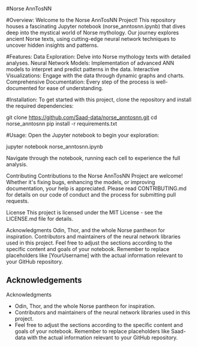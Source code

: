 
#Norse AnnTosNN

#Overview:
Welcome to the Norse AnnTosNN Project! This repository houses a fascinating Jupyter notebook (norse_anntosnn.ipynb) that dives deep into the mystical world of Norse mythology. Our journey explores ancient Norse texts, using cutting-edge neural network techniques to uncover hidden insights and patterns.

#Features:
Data Exploration: Delve into Norse mythology texts with detailed analyses.
Neural Network Models: Implementation of advanced ANN models to interpret and predict patterns in the data.
Interactive Visualizations: Engage with the data through dynamic graphs and charts.
Comprehensive Documentation: Every step of the process is well-documented for ease of understanding.

#Installation:
To get started with this project, clone the repository and install the required dependencies:

git clone https://github.com/Saad-data/norse_anntosnn.git
cd norse_anntosnn
pip install -r requirements.txt

#Usage:
Open the Jupyter notebook to begin your exploration:

jupyter notebook norse_anntosnn.ipynb

Navigate through the notebook, running each cell to experience the full analysis.

Contributing
Contributions to the Norse AnnTosNN Project are welcome! Whether it's fixing bugs, enhancing the models, or improving documentation, your help is appreciated. Please read CONTRIBUTING.md for details on our code of conduct and the process for submitting pull requests.

License
This project is licensed under the MIT License - see the LICENSE.md file for details.

Acknowledgments
Odin, Thor, and the whole Norse pantheon for inspiration.
Contributors and maintainers of the neural network libraries used in this project.
Feel free to adjust the sections according to the specific content and goals of your notebook. Remember to replace placeholders like [YourUsername] with the actual information relevant to your GitHub repository.
## Acknowledgements

Acknowledgments
- Odin, Thor, and the whole Norse pantheon for inspiration.
- Contributors and maintainers of the neural network libraries used in this project.
- Feel free to adjust the sections according to the specific content and goals of your notebook. Remember to replace placeholders like Saad-data with the actual information relevant to your GitHub repository.

